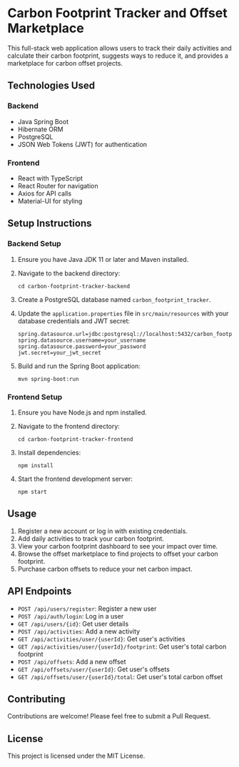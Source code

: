 # Carbon Footprint Tracker and Offset Marketplace

This full-stack web application allows users to track their daily activities and calculate their carbon footprint, suggests ways to reduce it, and provides a marketplace for carbon offset projects.

## Technologies Used

### Backend
- Java Spring Boot
- Hibernate ORM
- PostgreSQL
- JSON Web Tokens (JWT) for authentication

### Frontend
- React with TypeScript
- React Router for navigation
- Axios for API calls
- Material-UI for styling

## Setup Instructions

### Backend Setup

1. Ensure you have Java JDK 11 or later and Maven installed.

2. Navigate to the backend directory:
   ```
   cd carbon-footprint-tracker-backend
   ```

3. Create a PostgreSQL database named `carbon_footprint_tracker`.

4. Update the `application.properties` file in `src/main/resources` with your database credentials and JWT secret:
   ```
   spring.datasource.url=jdbc:postgresql://localhost:5432/carbon_footprint_tracker
   spring.datasource.username=your_username
   spring.datasource.password=your_password
   jwt.secret=your_jwt_secret
   ```

5. Build and run the Spring Boot application:
   ```
   mvn spring-boot:run
   ```

### Frontend Setup

1. Ensure you have Node.js and npm installed.

2. Navigate to the frontend directory:
   ```
   cd carbon-footprint-tracker-frontend
   ```

3. Install dependencies:
   ```
   npm install
   ```

4. Start the frontend development server:
   ```
   npm start
   ```

## Usage

1. Register a new account or log in with existing credentials.
2. Add daily activities to track your carbon footprint.
3. View your carbon footprint dashboard to see your impact over time.
4. Browse the offset marketplace to find projects to offset your carbon footprint.
5. Purchase carbon offsets to reduce your net carbon impact.

## API Endpoints

- `POST /api/users/register`: Register a new user
- `POST /api/auth/login`: Log in a user
- `GET /api/users/{id}`: Get user details
- `POST /api/activities`: Add a new activity
- `GET /api/activities/user/{userId}`: Get user's activities
- `GET /api/activities/user/{userId}/footprint`: Get user's total carbon footprint
- `POST /api/offsets`: Add a new offset
- `GET /api/offsets/user/{userId}`: Get user's offsets
- `GET /api/offsets/user/{userId}/total`: Get user's total carbon offset

## Contributing

Contributions are welcome! Please feel free to submit a Pull Request.

## License

This project is licensed under the MIT License.
